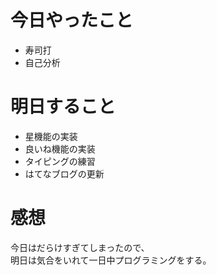 # 今日やったこと
- 寿司打
- 自己分析

# 明日すること
- 星機能の実装
- 良いね機能の実装
- タイピングの練習
- はてなブログの更新

# 感想
今日はだらけすぎてしまったので、
<br>
明日は気合をいれて一日中プログラミングをする。
